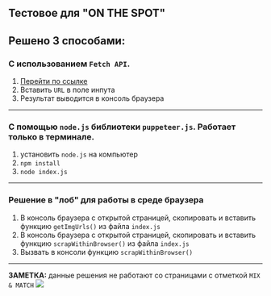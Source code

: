 ## Тестовое для **"ON THE SPOT"**

## Решено 3 способами:

### С использованием `Fetch API`.

1. [Перейти по ссылке](https://muratx10.github.io/test_task_shop/)
2. Вставить `URL` в поле инпута
3. Результат выводится в консоль браузера 

<hr>

### С помощью `node.js` библиотеки `puppeteer.js`. Работает только в терминале.

1. установить `node.js` на компьютер
2. `npm install`
3. `node index.js`

<hr>

### Решение в "лоб" для работы в среде браузера

1. В консоль браузера с открытой страницей, скопировать и вставить функцию `getImgUrls()` из файла `index.js`
2. В консоль браузера с открытой страницей, скопировать и вставить функцию `scrapWithinBrowser()` из файла `index.js`
3. Вызвать в консоли функцию `scrapWithinBrowser()`

<hr>

**ЗАМЕТКА:** данные решения не работают со страницами с отметкой `MIX & MATCH`
![](https://dl.dropbox.com/s/gyu7extpafkq5xe/screenshot_38.png)
